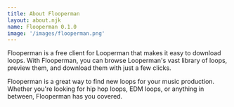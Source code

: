 ```yaml
---
title: About Flooperman 
layout: about.njk
name: Flooperman 0.1.0
image: '/images/flooperman.png'
---
```


Flooperman is a free client for Looperman that makes it easy to download loops. With Flooperman, you can browse Looperman's vast library of loops, preview them, and download them with just a few clicks.

Flooperman is a great way to find new loops for your music production. Whether you're looking for hip hop loops, EDM loops, or anything in between, Flooperman has you covered.
